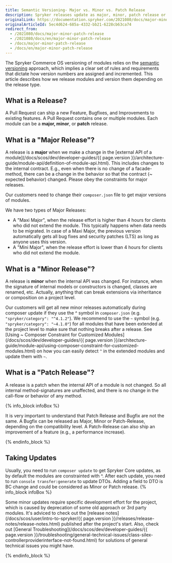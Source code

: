 ```yaml
---
title: Semantic Versioning- Major vs. Minor vs. Patch Release
description: Spryker releases update as major, minor, patch release or a bugfix. Learn more about them in this article.
originalLink: https://documentation.spryker.com/2021080/docs/major-minor-patch-release
originalArticleId: 5ec4d624-685a-4332-bb21-6228cb63ca74
redirect_from:
  - /2021080/docs/major-minor-patch-release
  - /2021080/docs/en/major-minor-patch-release
  - /docs/major-minor-patch-release
  - /docs/en/major-minor-patch-release
---
```


The Spryker Commerce OS versioning of modules relies on the [semantic versioning](https://semver.org/) approach, which implies a clear set of rules and requirements that dictate how version numbers are assigned and incremented. This article describes how we release modules and version them depending on the release type.

## What is a Release?

A Pull Request can ship a new Feature, Bugfixes, and Improvements to existing features. A Pull Request contains one or multiple modules. Each module can be a **major, minor**, or **patch** release.

## What is a "Major Release"?

A release is a **major** when we make a change in the [external API of a module](/docs/scos/dev/developer-guides/{{ page.version }}/architecture-guide/module-api/definition-of-module-api.html). This includes changes to the internal contract. E.g., even when there is no change of a facade-method, there can be a change in the behavior so that the contract (~ expected behavior) changed. Please obey the constraints for major releases.

Our customers need to change their `composer.json` file to get major versions of modules.

We have two types of Major Releases:

* A "Maxi Major", when the release effort is higher than 4 hours for clients who did not extend the module. This typically happens when data needs to be migrated. In case of a Maxi Major, the previous version automatically gets all bug fixes and security patches (LTS) as long as anyone uses this version.
* A "Mini Major", when the release effort is lower than 4 hours for clients who did not extend the module.

## What is a "Minor Release"?

A release is **minor** when the internal API was changed. For instance, when the signature of internal models or constructors is changed, classes are renamed, etc. Actually, anything that can break extensions via inheritance or composition on a project level.

Our customers will get all new minor releases automatically during composer update if they use the ^ symbol in `composer.json` (e.g. `"spryker/category": "^4.1.2"`). We recommend to use the `~` symbol (e.g. `"spryker/category": "~4.1.0"`) for all modules that have been extended at the project level to make sure that nothing breaks after a release. See [Using ~ Composer Constraint for Customized Modules](/docs/scos/dev/developer-guides/{{ page.version }}/architecture-guide/module-api/using-composer-constraint-for-customized-modules.html) on how you can easily detect `^` in the extended modules and update them with `~`.

## What is a "Patch Release"?

A release is a patch when the internal API of a module is not changed. So all internal method-signatures are unaffected, and there is no change in the call-flow or behavior of any method.

{% info_block infoBox %}

It is very important to understand that Patch Release and Bugfix are not the same. A Bugfix can be released as Major, Minor or Patch-Release, depending on the compatibility level. A Patch-Release can also ship an improvement of a feature (e.g., a performance increase).

{% endinfo_block %}

## Taking Updates

Usually, you need to run `composer update` to get Spryker Core updates, as by default the modules are constrainted with ^. After each update, you need to run `console transfer:generate` to update DTOs. Adding a field to DTO is BC change and could be considered as Minor or Patch release.
{% info_block infoBox %}

Some minor updates require specific development effort for the project, which is caused by deprecation of some old approach or 3rd party modules. It's adviced to check out the [release notes](/docs/scos/user/intro-to-spryker/{{ page.version }}/releases/release-notes/release-notes.html) published after the project's start.
Also, check out [General Troubleshooting](/docs/scos/dev/developer-guides/{{ page.version }}/troubleshooting/general-technical-issues/class-silex-controllerproviderinterface-not-found.html) for solutions of general technical issues you might have.

{% endinfo_block %}

